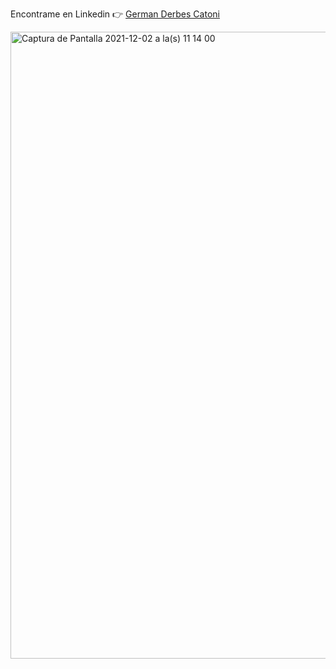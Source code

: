 
Encontrame en Linkedin 👉 <a href="https://www.linkedin.com/in/german-derbes-catoni/" rel="noopener" target="blank">German Derbes Catoni </a>




<img width="1003" alt="Captura de Pantalla 2021-12-02 a la(s) 11 14 00" src="https://user-images.githubusercontent.com/70720945/144442008-c9df5347-3f86-4928-a942-c5a3c7a4cefe.png">
